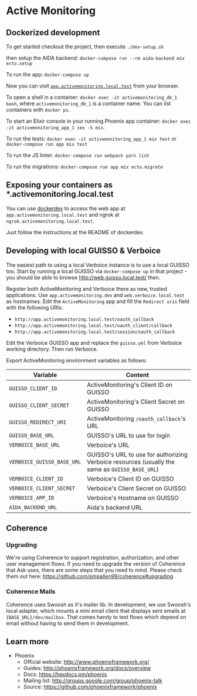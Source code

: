 # Active Monitoring

## Dockerized development

To get started checkout the project, then execute `./dev-setup.sh`

then setup the AIDA backend: `docker-compose run --rm aida-backend mix ecto.setup`

To run the app: `docker-compose up`

Now you can visit [`app.activemonitoring.local.test`](app.activemonitoring.local.test) from your browser.

To open a shell in a container: `docker exec -it activemonitoring_db_1 bash`, where `activemonitoring_db_1` is a container name. You can list containers with `docker ps`.

To start an Elixir console in your running Phoenix app container: `docker exec -it activemonitoring_app_1 iex -S mix`.

To run the tests: `docker exec -it activemonitoring_app_1 mix test` or `docker-compose run app mix test`

To run the JS linter: `docker-compose run webpack yarn lint`

To run the migrations: `docker-compose run app mix ecto.migrate`

## Exposing your containers as *.activemonitoring.local.test

You can use [dockerdev](https://github.com/waj/dockerdev) to access the web app at `app.activemonitoring.local.test` and ngrok at `ngrok.activemonitoring.local.test`.

Just follow the instructions at the README of dockerdev.

## Developing with local GUISSO & Verboice

The easiest path to using a local Verboice instance is to use a local GUISSO too. Start by running a local GUISSO via `docker-compose up` in that project - you should be able to browse http://web.guisso.local.test/ then.

Register both ActiveMonitoring and Verboice there as new, trusted applications. Use `app.activemonitoring.dev` and `web.verboice.local.test` as hostnames. Edit the `ActiveMonitoring` app and fill the `Redirect uris` field with the following URIs:

 - `http://app.activemonitoring.local.test/oauth_callback`
 - `http://app.activemonitoring.local.test/oauth_client/callback`
 - `http://app.activemonitoring.local.test/session/oauth_callback`

Edit the Verboice GUISSO app and replace the `guisso.yml` from Verboice working directory. Then run Verboice.

Export ActiveMonitoring environment variables as follows:

| Variable                   | Content                                                                                        |
|----------------------------|------------------------------------------------------------------------------------------------|
| `GUISSO_CLIENT_ID`         | ActiveMonitoring's Client ID on GUISSO                                                         |
| `GUISSO_CLIENT_SECRET`     | ActiveMonitoring's Client Secret on GUISSO                                                     |
| `GUISSO_REDIRECT_URI`      | ActiveMonitoring `/oauth_callback`'s URL                                                       |
| `GUISSO_BASE_URL`          | GUISSO's URL to use for login                                                                  |
| `VERBOICE_BASE_URL`        | Verboice's URL                                                                                 |
| `VERBOICE_GUISSO_BASE_URL` | GUISSO's URL to use for authorizing Verboice resources (usually the same as `GUISSO_BASE_URL`) |
| `VERBOICE_CLIENT_ID`       | Verboice's Client ID on GUISSO                                                                 |
| `VERBOICE_CLIENT_SECRET`   | Verboice's Client Secret on GUISSO                                                             |
| `VERBOICE_APP_ID`          | Verboice's Hostname on GUISSO                                                                  |
| `AIDA_BACKEND_URL`         | Aida's backend URL                                                                             |

## Coherence

### Upgrading

We're using Coherence to support registration, authorization, and other user management flows.
If you need to upgrade the version of Coherence that Ask uses, there are some steps that you need to mind.
Please check them out here: https://github.com/smpallen99/coherence#upgrading

### Coherence Mails

Coherence uses Swoosh as it's mailer lib. In development, we use Swoosh's local adapter, which
mounts a mini email client that displays sent emails at `{BASE_URL}/dev/mailbox`. That comes handy
to test flows which depend on email without having to send them in development.

## Learn more

* Phoenix
  * Official website: http://www.phoenixframework.org/
  * Guides: http://phoenixframework.org/docs/overview
  * Docs: https://hexdocs.pm/phoenix
  * Mailing list: http://groups.google.com/group/phoenix-talk
  * Source: https://github.com/phoenixframework/phoenix
